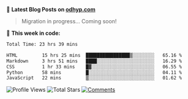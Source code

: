 📖 **Latest Blog Posts on [odhyp.com][website-url]**

> Migration in progress... Coming soon!

<!-- BLOG-POST-LIST:START -->

<!-- BLOG-POST-LIST:END -->

📆 **This week in code:**

<!--START_SECTION:waka-->

```bash
Total Time: 23 hrs 39 mins

HTML         15 hrs 25 mins  ████████████████▒░░░░░░░░   65.16 %
Markdown     3 hrs 51 mins   ████░░░░░░░░░░░░░░░░░░░░░   16.29 %
CSS          1 hr 33 mins    █▓░░░░░░░░░░░░░░░░░░░░░░░   06.55 %
Python       58 mins         █░░░░░░░░░░░░░░░░░░░░░░░░   04.11 %
JavaScript   22 mins         ▒░░░░░░░░░░░░░░░░░░░░░░░░   01.62 %
```

<!--END_SECTION:waka-->

![Profile Views][view-shield]
![Total Stars][stars-shield]
[![Comments][comments-shield]][comments-url]

<!-- LINKS & IMAGES -->
[website-url]: https://odhyp.com
[view-shield]: https://komarev.com/ghpvc/?username=odhyp&color=00bba7&style=for-the-badge&abbreviated=true
[stars-shield]: https://img.shields.io/github/stars/odhyp?style=for-the-badge&label=total%20stars&color=00bba7
[comments-shield]: https://img.shields.io/github/discussions/odhyp/odhyp?style=for-the-badge&label=comments&color=00bba7
[comments-url]: https://odhyp.com/about
